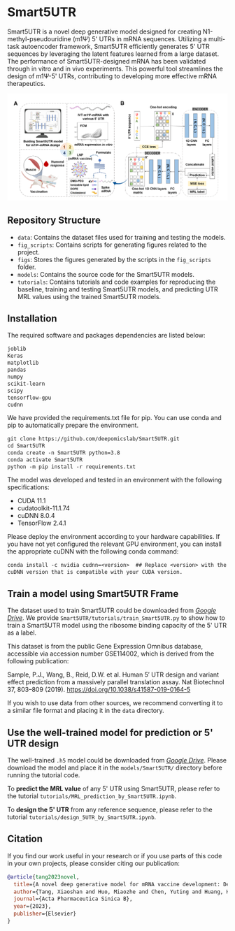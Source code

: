 # Smart5UTR

Smart5UTR is a novel deep generative model designed for creating N1-methyl-pseudouridine (m1Ψ) 5' UTRs in mRNA sequences. Utilizing a multi-task autoencoder framework, Smart5UTR efficiently generates 5' UTR sequences by leveraging the latent features learned from a large dataset. The performance of Smart5UTR-designed mRNA has been validated through in vitro and in vivo experiments. This powerful tool streamlines the design of m1Ψ-5' UTRs, contributing to developing more effective mRNA therapeutics.

![image](https://github.com/deepomicslab/Smart5UTR/raw/main/figs/workflow.png)

## Repository Structure

- `data`: Contains the dataset files used for training and testing the models.
- `fig_scripts`: Contains scripts for generating figures related to the project.
- `figs`: Stores the figures generated by the scripts in the `fig_scripts` folder.
- `models`: Contains the source code for the Smart5UTR models.
- `tutorials`: Contains tutorials and code examples for reproducing the baseline, training and testing Smart5UTR models, and predicting UTR MRL values using the trained Smart5UTR models.

## Installation

The required software and packages dependencies are listed below:
```
joblib
Keras
matplotlib
pandas
numpy
scikit-learn
scipy
tensorflow-gpu
cudnn
```

We have provided the requirements.txt file for pip. You can use conda and pip to automatically prepare the environment.
```
git clone https://github.com/deepomicslab/Smart5UTR.git
cd Smart5UTR
conda create -n Smart5UTR python=3.8
conda activate Smart5UTR
python -m pip install -r requirements.txt
```

The model was developed and tested in an environment with the following specifications:

- CUDA 11.1
- cudatoolkit-11.1.74
- cuDNN 8.0.4
- TensorFlow 2.4.1

Please deploy the environment according to your hardware capabilities. If you have not yet configured the relevant GPU environment, you can install the appropriate cuDNN with the following conda command:

```
conda install -c nvidia cudnn=<version>  ## Replace <version> with the cuDNN version that is compatible with your CUDA version. 
```


## Train a model using Smart5UTR Frame

The dataset used to train Smart5UTR could be downloaded from [*Google Drive*](https://drive.google.com/drive/folders/1WBFdi0Nv15Epu3FJmOJFmKO5XoTxz1Q8?usp=share_link). We provide `Smart5UTR/tutorials/train_Smart5UTR.py` to show how to train a Smart5UTR model using the ribosome binding capacity of the 5' UTR as a label. 

This dataset is from the public Gene Expression Omnibus database, accessible via accession number GSE114002, which is derived from the following publication:

Sample, P.J., Wang, B., Reid, D.W. et al. Human 5′ UTR design and variant effect prediction from a massively parallel translation assay. Nat Biotechnol 37, 803–809 (2019). https://doi.org/10.1038/s41587-019-0164-5

If you wish to use data from other sources, we recommend converting it to a similar file format and placing it in the `data` directory.

## Use the well-trained model for prediction or 5' UTR design

The well-trained `.h5` model could be downloaded from [*Google Drive*](https://drive.google.com/drive/folders/1WBFdi0Nv15Epu3FJmOJFmKO5XoTxz1Q8?usp=share_link). Please download the model and place it in the `models/Smart5UTR/` directory before running the tutorial code. 

To **predict the MRL value** of any 5' UTR using Smart5UTR, please refer to the tutorial `tutorials/MRL_prediction_by_Smart5UTR.ipynb`.

To **design the 5' UTR** from any reference sequence, please refer to the tutorial `tutorials/design_5UTR_by_Smart5UTR.ipynb`.

## Citation

If you find our work useful in your research or if you use parts of this code in your own projects, please consider citing our publication:

```bibtex
@article{tang2023novel,
  title={A novel deep generative model for mRNA vaccine development: Designing 5ʹ UTRs with N1-methyl-pseudouridine modification},
  author={Tang, Xiaoshan and Huo, Miaozhe and Chen, Yuting and Huang, Hai and Qin, Shugang and Luo, Jiaqi and Qin, Zeyi and Jiang, Xin and Liu, Yongmei and Duan, Xing and others},
  journal={Acta Pharmaceutica Sinica B},
  year={2023},
  publisher={Elsevier}
}
